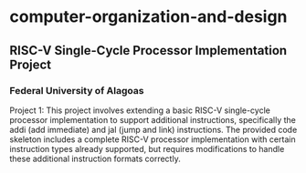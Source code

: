 # computer-organization-and-design
## RISC-V Single-Cycle Processor Implementation Project
### Federal University of Alagoas

Project 1:
This project involves extending a basic RISC-V single-cycle processor implementation to support additional instructions, specifically the addi (add immediate) and jal (jump and link) instructions. The provided code skeleton includes a complete RISC-V processor implementation with certain instruction types already supported, but requires modifications to handle these additional instruction formats correctly.
